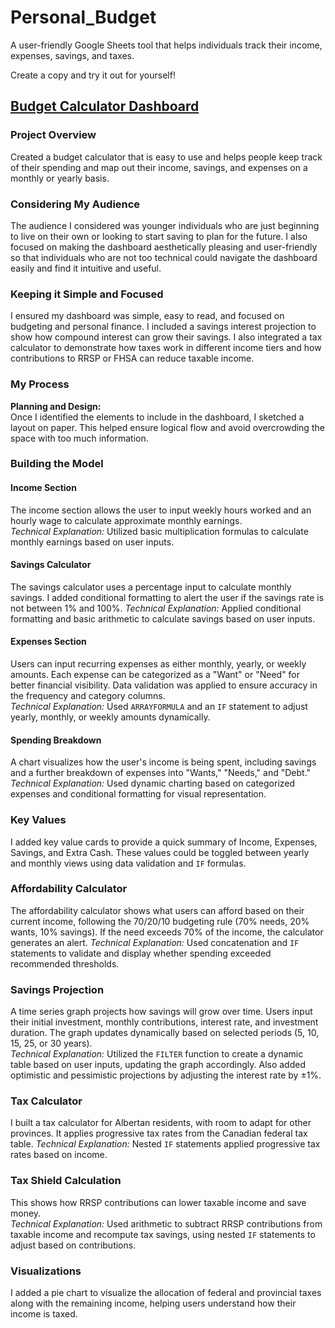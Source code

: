 # Personal_Budget
A user-friendly Google Sheets tool that helps individuals track their income, expenses, savings, and taxes.

Create a copy and try it out for yourself!

## [Budget Calculator Dashboard](https://docs.google.com/spreadsheets/d/1FtAMYj3UdYxYSYJcn3afPHnDjG8OAJMkfgP50WmLcOU/edit?usp=sharing)


### Project Overview
Created a budget calculator that is easy to use and helps people keep track of their spending and map out their income, savings, and expenses on a monthly or yearly basis.

### Considering My Audience
The audience I considered was younger individuals who are just beginning to live on their own or looking to start saving to plan for the future. I also focused on making the dashboard aesthetically pleasing and user-friendly so that individuals who are not too technical could navigate the dashboard easily and find it intuitive and useful.

### Keeping it Simple and Focused
I ensured my dashboard was simple, easy to read, and focused on budgeting and personal finance. I included a savings interest projection to show how compound interest can grow their savings. I also integrated a tax calculator to demonstrate how taxes work in different income tiers and how contributions to RRSP or FHSA can reduce taxable income.

### My Process
**Planning and Design:**  
Once I identified the elements to include in the dashboard, I sketched a layout on paper. This helped ensure logical flow and avoid overcrowding the space with too much information.

### Building the Model

#### Income Section
The income section allows the user to input weekly hours worked and an hourly wage to calculate approximate monthly earnings.  
*Technical Explanation:* Utilized basic multiplication formulas to calculate monthly earnings based on user inputs.

#### Savings Calculator
The savings calculator uses a percentage input to calculate monthly savings. I added conditional formatting to alert the user if the savings rate is not between 1% and 100%.
*Technical Explanation:* Applied conditional formatting and basic arithmetic to calculate savings based on user inputs.

#### Expenses Section
Users can input recurring expenses as either monthly, yearly, or weekly amounts. Each expense can be categorized as a "Want" or "Need" for better financial visibility. Data validation was applied to ensure accuracy in the frequency and category columns.  
*Technical Explanation:* Used `ARRAYFORMULA` and an `IF` statement to adjust yearly, monthly, or weekly amounts dynamically.

#### Spending Breakdown
A chart visualizes how the user's income is being spent, including savings and a further breakdown of expenses into "Wants," "Needs," and "Debt."
*Technical Explanation:* Used dynamic charting based on categorized expenses and conditional formatting for visual representation.

### Key Values
I added key value cards to provide a quick summary of Income, Expenses, Savings, and Extra Cash. These values could be toggled between yearly and monthly views using data validation and `IF` formulas.

### Affordability Calculator
The affordability calculator shows what users can afford based on their current income, following the 70/20/10 budgeting rule (70% needs, 20% wants, 10% savings). If the need exceeds 70% of the income, the calculator generates an alert.
*Technical Explanation:* Used concatenation and `IF` statements to validate and display whether spending exceeded recommended thresholds.

### Savings Projection
A time series graph projects how savings will grow over time. Users input their initial investment, monthly contributions, interest rate, and investment duration. The graph updates dynamically based on selected periods (5, 10, 15, 25, or 30 years).  
*Technical Explanation:* Utilized the `FILTER` function to create a dynamic table based on user inputs, updating the graph accordingly. Also added optimistic and pessimistic projections by adjusting the interest rate by ±1%.

### Tax Calculator
I built a tax calculator for Albertan residents, with room to adapt for other provinces. It applies progressive tax rates from the Canadian federal tax table.
*Technical Explanation:* Nested `IF` statements applied progressive tax rates based on income.

### Tax Shield Calculation
This shows how RRSP contributions can lower taxable income and save money.  
*Technical Explanation:* Used arithmetic to subtract RRSP contributions from taxable income and recompute tax savings, using nested `IF` statements to adjust based on contributions.

### Visualizations
I added a pie chart to visualize the allocation of federal and provincial taxes along with the remaining income, helping users understand how their income is taxed.

